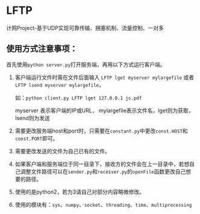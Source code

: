 # LFTP

计网Project-基于UDP实现可靠传输、拥塞机制、流量控制、一对多

## 使用方式注意事项：
  
   首先使用`python server.py`打开服务端，再用以下方式运行客户端。

   1. 客户端运行文件时需在文件后面输入 `LFTP lget myserver mylargefile` 或者 `LFTP lsend myserver mylargefile`，

      如：`python client.py LFTP lget 127.0.0.1 js.pdf`

      myserver 表示客户端的IP或URL， mylargefile表示文件名，lget则为获取，lsend则为发送
   2. 需要更改服务端host和port时，只需要在`constant.py`中更改`const.HOST`和`const.PORT`即可。
   3. 需要更改发送的文件为自己已有的文件。
   4. 如果客户端和服务端位于同一目录下，接收方的文件会在上一目录中，若想自己调整文件路径可以在`sender.py`和`receiver.py`的`openFile`函数更改自己想要的路径。 
   5. 使用的是python2，若为3请自己对部分内容略微修改。
   6. 使用的模块有：`sys`、`numpy`、`socket`、`threading`、`time`、`multiprocessing`
